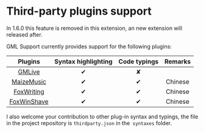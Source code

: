 # Third-party plugins support

In 1.6.0 this feature is removed in this extension, an new extension will released after.

GML Support currently provides support for the following plugins:

 Plugins | Syntax highlighting | Code typings | Remarks 
 :--: | :-----: | :----:| :--: 
 [GMLive](https://yal.cc/r/17/gmlive/) | ✔ | ✘ | 
 [MaizeMusic](http://www.magecorn.com/p/254.shtml) | ✔ | ✔ | Chinese  
 [FoxWriting](https://www.noisyfox.io/fox-writing-gamemaker.html) | ✔ | ✔ | Chinese
 [FoxWinShave](https://www.noisyfox.io/31.html) | ✔ | ✔ | Chinese

I also welcome your contribution to other plug-in syntax and typings, the file in the project repository is `thirdparty.json` in the` syntaxes` folder.